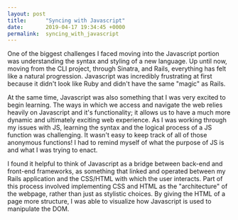 ```yaml
---
layout: post
title:      "Syncing with Javascript"
date:       2019-04-17 19:34:45 +0000
permalink:  syncing_with_javascript
---
```


One of the biggest challenges I faced moving into the Javascript portion was understanding the syntax and styling of a new language. Up until now, moving from the CLI project, through Sinatra, and Rails, everything has felt like a natural progression. Javascript was incredibly frustrating at first because it didn't look like Ruby and didn't have the same "magic" as Rails. 

At the same time, Javascript was also something that I was very excited to begin learning. The ways in which we access and navigate the web relies heavily on Javascript and it's functionality; it allows us to have a much more dynamic and ultimately exciting web experience. As I was working through my issues with JS, learning the syntax and the logical process of a JS function was challenging. It wasn't easy to keep track of all of those anonymous functions! I had to remind myself of what the purpose of JS is and what I was trying to enact.

I found it helpful to think of Javascript as a bridge between back-end and front-end frameworks, as something that linked and operated between my Rails application and the CSS/HTML with which the user interacts. Part of this process involved implementing CSS and HTML as the "architecture" of the webpage, rather than just as stylistic choices. By giving the HTML of a page more structure, I was able to visualize how Javascript is used to manipulate the DOM. 



